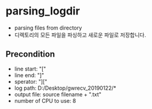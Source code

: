 # parsing_logdir
- parsing files from directory
- 디렉토리의 모든 파일을 파싱하고 새로운 파일로 저장합니다.

## Precondition
- line start: "["
- line end: "]"
- sperator: "]["
- log path: D:/Desktop/gwrecv_20190122/*
- output file: source filename + ".txt"
- number of CPU to use: 8